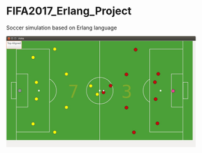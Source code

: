 # FIFA2017_Erlang_Project
Soccer simulation based on Erlang language 

![alt text](https://github.com/danpora/FIFA2017/blob/master/media/fifa2017_start_position.jpg)

